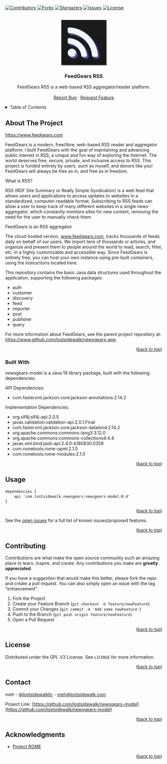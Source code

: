 [![Contributors][contributors-shield]][contributors-url]
[![Forks][forks-shield]][forks-url]
[![Stargazers][stars-shield]][stars-url]
[![Issues][issues-shield]][issues-url]
[![License][license-shield]][license-url]

<a name="readme-top"></a>

<!-- PROJECT LOGO -->
<br />
<div align="center">
  <a href="https://github.com/lostsidewalk/newsgears-model">
    <img src="images/logo.png" alt="Logo" width="144" height="144" style="box-shadow: 2px 2px 2px rgba(64,64,64,0.7)">
  </a>

<h3 align="center">FeedGears RSS</h3>
 <p align="center">
    FeedGears RSS is a web-based RSS aggregator/reader platform.
    <br />
    <br />
    <a href="https://github.com/lostsidewalk/newsgears-model/issues">Report Bug</a>
    ·
    <a href="https://github.com/lostsidewalk/newsgears-model/issues">Request Feature</a>
  </p>
</div>



<!-- TABLE OF CONTENTS -->
<details>
  <summary>Table of Contents</summary>
  <ol>
    <li>
      <a href="#about-the-project">About The Project</a>
      <ul>
        <li><a href="#built-with">Built With</a></li>
      </ul>
    </li>
    <li><a href="#usage">Usage</a></li>
    <li><a href="#contributing">Contributing</a></li>
    <li><a href="#license">License</a></li>
    <li><a href="#contact">Contact</a></li>
    <li><a href="#acknowledgments">Acknowledgments</a></li>
  </ol>
</details>


<!-- ABOUT THE PROJECT -->
## About The Project

https://www.feedgears.com

FeedGears is a modern, free/libre, web-based RSS reader and aggregator platform. I built FeedGears with the goal of maintaining and advancing public interest in RSS, a unique and fun way of exploring the Internet. The world deserves free, secure, private, and inclusive access to RSS. This project is funded entirely by users, such as myself, and donors like you! FeedGears will always be free as in, and free as in freedom.

What is RSS?

RSS (RDF Site Summary or Really Simple Syndication) is a web feed that allows users and applications to access updates to websites in a standardized, computer-readable format. Subscribing to RSS feeds can allow a user to keep track of many different websites in a single news aggregator, which constantly monitors sites for new content, removing the need for the user to manually check them.

FeedGears is an RSS aggregator

The cloud-hosted version, www.feedgears.com, tracks thousands of feeds daily on behalf of our users. We import tens of thousands or articles, and organize and present them to people around the world to read, search, filter, etc. in a highly customizable and accessible way. Since FeedGears is entirely free, you can host your own instance using pre-built containers, using the instructions located here.

This repository contains the basic Java data structures used throughout the application, supporting the following packages: 

<ul>
    <li>auth</li>
    <li>customer</li>
    <li>discovery</li>
    <li>feed</li>
    <li>importer</li>
    <li>post</li>
    <li>publisher</li>
    <li>query</li> 
</ul>

For more information about FeedGears, see the parent project repository at: https://www.github.com/lostsidewalk/newsgears-app.

<p align="right">(<a href="#readme-top">back to top</a>)</p>


### Built With

newsgears-model is a Java 19 library package, built with the following dependencies: 

API Dependencies: 
<ul>
  <li>com.fasterxml.jackson.core:jackson-annotations:2.14.2</li>
</ul>

Implementation Dependencies: 
<ul>
    <li>org.slf4j:slf4j-api:2.0.5</li>
    <li>javax.validation:validation-api:2.0.1.Final</li>
    <li>com.fasterxml.jackson.core:jackson-databind:2.14.2</li>
    <li>org.apache.commons:commons-lang3:3.12.0</li>
    <li>org.apache.commons:commons-collections4:4.4</li>
    <li>javax.xml.bind:jaxb-api:2.4.0-b180830.0359</li>
    <li>com.rometools:rome-opml:2.1.0</li>
    <li>com.rometools:rome-modules:2.1.0</li>
</ul>

<p align="right">(<a href="#readme-top">back to top</a>)</p>


<!-- USAGE EXAMPLES -->
## Usage

```
dependencies {
    api 'com.lostsidewalk.newsgears:newsgears-model:0.4'
}
```

<p align="right">(<a href="#readme-top">back to top</a>)</p>


See the [open issues](https://github.com/lostsidewalk/newsgears-model/issues) for a full list of known issues/proposed features.

<p align="right">(<a href="#readme-top">back to top</a>)</p>

<!-- CONTRIBUTING -->
## Contributing

Contributions are what make the open source community such an amazing place to learn, inspire, and create. Any contributions you make are **greatly appreciated**.

If you have a suggestion that would make this better, please fork the repo and create a pull request. You can also simply open an issue with the tag "enhancement".


1. Fork the Project
2. Create your Feature Branch (`git checkout -b feature/newFeature`)
3. Commit your Changes (`git commit -m 'Add some newFeature'`)
4. Push to the Branch (`git push origin feature/newFeature`)
5. Open a Pull Request

<p align="right">(<a href="#readme-top">back to top</a>)</p>

<!-- LICENSE -->
## License

Distributed under the GPL V3 License. See `LICENSE` for more information.

<p align="right">(<a href="#readme-top">back to top</a>)</p>

<!-- CONTACT -->
## Contact

meh - [@lostsidewalkllc](https://twitter.com/lostsidewalkllc) - meh@lostsidewalk.com

Project Link: [https://github.com/lostsidewalk/newsgears-model](https://github.com/lostsidewalk/newsgears-model)

<p align="right">(<a href="#readme-top">back to top</a>)</p>

<!-- ACKNOWLEDGMENTS -->
## Acknowledgments

* [Project ROME](https://github.com/rometools)

<p align="right">(<a href="#readme-top">back to top</a>)</p>

<!-- MARKDOWN LINKS & IMAGES -->
<!-- https://www.markdownguide.org/basic-syntax/#reference-style-links -->
[contributors-shield]: https://img.shields.io/github/contributors/lostsidewalk/newsgears-model.svg?style=for-the-badge
[contributors-url]: https://github.com/lostsidewalk/newsgears-model/graphs/contributors
[forks-shield]: https://img.shields.io/github/forks/lostsidewalk/newsgears-model.svg?style=for-the-badge
[forks-url]: https://github.com/lostsidewalk/newsgears-model/network/members
[stars-shield]: https://img.shields.io/github/stars/lostsidewalk/newsgears-model.svg?style=for-the-badge
[stars-url]: https://github.com/lostsidewalk/newsgears-model/stargazers
[issues-shield]: https://img.shields.io/github/issues/lostsidewalk/newsgears-model.svg?style=for-the-badge
[issues-url]: https://github.com/lostsidewalk/newsgears-model/issues
[license-shield]: https://img.shields.io/github/license/lostsidewalk/newsgears-model.svg?style=for-the-badge
[license-url]: https://github.com/lostsidewalk/newsgears-model/blob/master/LICENSE
